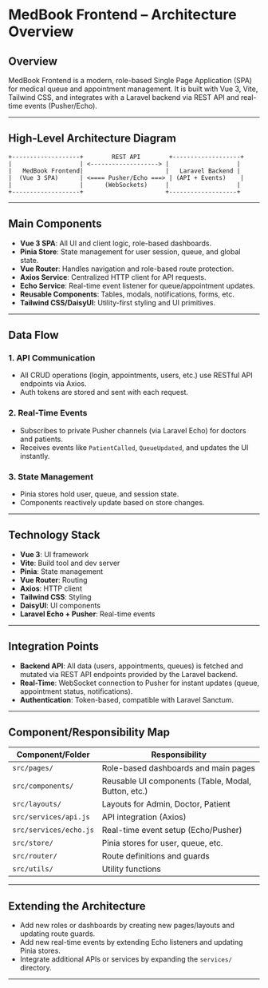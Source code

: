 # MedBook Frontend – Architecture Overview

## Overview
MedBook Frontend is a modern, role-based Single Page Application (SPA) for medical queue and appointment management. It is built with Vue 3, Vite, Tailwind CSS, and integrates with a Laravel backend via REST API and real-time events (Pusher/Echo).

---

## High-Level Architecture Diagram

```
+-------------------+        REST API        +-------------------+
|                   | <-------------------> |                   |
|   MedBook Frontend|                       |   Laravel Backend |
|  (Vue 3 SPA)      | <==== Pusher/Echo ===> | (API + Events)    |
|                   |      (WebSockets)     |                   |
+-------------------+                       +-------------------+
```

---

## Main Components

- **Vue 3 SPA**: All UI and client logic, role-based dashboards.
- **Pinia Store**: State management for user session, queue, and global state.
- **Vue Router**: Handles navigation and role-based route protection.
- **Axios Service**: Centralized HTTP client for API requests.
- **Echo Service**: Real-time event listener for queue/appointment updates.
- **Reusable Components**: Tables, modals, notifications, forms, etc.
- **Tailwind CSS/DaisyUI**: Utility-first styling and UI primitives.

---

## Data Flow

### 1. **API Communication**
- All CRUD operations (login, appointments, users, etc.) use RESTful API endpoints via Axios.
- Auth tokens are stored and sent with each request.

### 2. **Real-Time Events**
- Subscribes to private Pusher channels (via Laravel Echo) for doctors and patients.
- Receives events like `PatientCalled`, `QueueUpdated`, and updates the UI instantly.

### 3. **State Management**
- Pinia stores hold user, queue, and session state.
- Components reactively update based on store changes.

---

## Technology Stack
- **Vue 3**: UI framework
- **Vite**: Build tool and dev server
- **Pinia**: State management
- **Vue Router**: Routing
- **Axios**: HTTP client
- **Tailwind CSS**: Styling
- **DaisyUI**: UI components
- **Laravel Echo + Pusher**: Real-time events

---

## Integration Points
- **Backend API**: All data (users, appointments, queues) is fetched and mutated via REST API endpoints provided by the Laravel backend.
- **Real-Time**: WebSocket connection to Pusher for instant updates (queue, appointment status, notifications).
- **Authentication**: Token-based, compatible with Laravel Sanctum.

---

## Component/Responsibility Map

| Component/Folder      | Responsibility                                      |
|----------------------|-----------------------------------------------------|
| `src/pages/`         | Role-based dashboards and main pages                |
| `src/components/`    | Reusable UI components (Table, Modal, Button, etc.) |
| `src/layouts/`       | Layouts for Admin, Doctor, Patient                  |
| `src/services/api.js`| API integration (Axios)                             |
| `src/services/echo.js`| Real-time event setup (Echo/Pusher)                |
| `src/store/`         | Pinia stores for user, queue, etc.                  |
| `src/router/`        | Route definitions and guards                        |
| `src/utils/`         | Utility functions                                   |

---

## Extending the Architecture
- Add new roles or dashboards by creating new pages/layouts and updating route guards.
- Add new real-time events by extending Echo listeners and updating Pinia stores.
- Integrate additional APIs or services by expanding the `services/` directory.

---

